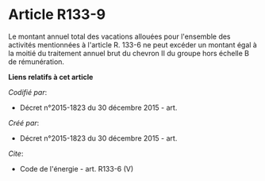 # Article R133-9

Le montant annuel total des vacations allouées pour l'ensemble des activités mentionnées à l'article R. 133-6 ne peut excéder
un montant égal à la moitié du traitement annuel brut du chevron II du groupe hors échelle B de rémunération.

**Liens relatifs à cet article**

_Codifié par_:

  - Décret n°2015-1823 du 30 décembre 2015 - art.

_Créé par_:

  - Décret n°2015-1823 du 30 décembre 2015 - art.

_Cite_:

  - Code de l'énergie - art. R133-6 (V)

